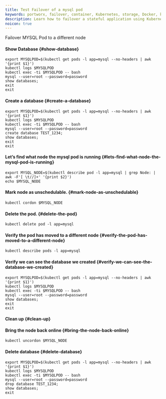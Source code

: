 ```yaml
---
title: Test Failover of a mysql pod
keywords: portworx, failover, container, Kubernetes, storage, Docker, k8s, flexvol, pv, persistent disk
description: Learn how to failover a stateful application using Kubernetes and Portworx.  Try it for yourself today.
noicon: true
---
```



Failover MYSQL Pod to a different node

#### Show Database {#show-database}

```text
export MYSQLPOD=$(kubectl get pods -l app=mysql --no-headers | awk '{print $1}')
kubectl logs $MYSQLPOD
kubectl exec -ti $MYSQLPOD -- bash
mysql --user=root --password=password
show databases;
exit
exit
```

#### Create a database {#create-a-database}

```text
export MYSQLPOD=$(kubectl get pods -l app=mysql --no-headers | awk '{print $1}')
kubectl logs $MYSQLPOD
kubectl exec -ti $MYSQLPOD -- bash
mysql --user=root --password=password
create database TEST_1234;
show databases;
exit
exit
```

#### Let’s find what node the mysql pod is running {#lets-find-what-node-the-mysql-pod-is-running}

```text
export MYSQL_NODE=$(kubectl describe pod -l app=mysql | grep Node: | awk -F'[ \t//]+' '{print $2}')
echo $MYSQL_NODE
```

#### Mark node as unschedulable. {#mark-node-as-unschedulable}

```text
kubectl cordon $MYSQL_NODE
```

#### Delete the pod. {#delete-the-pod}

```text
kubectl delete pod -l app=mysql
```

#### Verify the pod has moved to a different node {#verify-the-pod-has-moved-to-a-different-node}

```text
kubectl describe pods -l app=mysql
```

#### Verify we can see the database we created {#verify-we-can-see-the-database-we-created}

```text
export MYSQLPOD=$(kubectl get pods -l app=mysql --no-headers | awk '{print $1}')
kubectl logs $MYSQLPOD
kubectl exec -ti $MYSQLPOD -- bash
mysql --user=root --password=password
show databases;
exit
exit
```

#### Clean up {#clean-up}

#### Bring the node back online {#bring-the-node-back-online}

```text
kubectl uncordon $MYSQL_NODE
```

#### Delete database {#delete-database}

```text
export MYSQLPOD=$(kubectl get pods -l app=mysql --no-headers | awk '{print $1}')
kubectl logs $MYSQLPOD
kubectl exec -ti $MYSQLPOD -- bash
mysql --user=root --password=password
drop database TEST_1234;
show databases;
exit
```
